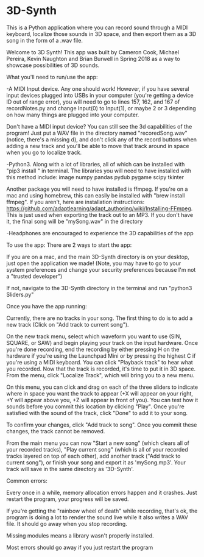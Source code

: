 # 3D-Synth
This is a Python application where you can record sound through a MIDI keyboard, localize those sounds in 3D space, and then export them as a 3D song in the form of a .wav file.

Welcome to 3D Synth! This app was built by Cameron Cook, Michael Pereira, Kevin
Naughton and Brian Burwell in Spring 2018 as a way to showcase possibilities of
3D sounds.

What you'll need to run/use the app:

-A MIDI Input device. Any one should work! However, if you have several input
devices plugged into USBs in your computer (you're getting a device ID out of
range error), you will need to go to lines 157, 162, and 167 of recordNotes.py
and change Input(0) to Input(1), or maybe 2 or 3 depending on how many things
are plugged into your computer.

Don't have a MIDI input device? You can still see the 3d capabilities of the
program! Just put a WAV file in the directory named "recoredSong.wav" (notice,
there's a missing d), and don't click any of the record buttons when adding a
new track and you'll be able to move that track around in space when you go to
localize track.

-Python3. Along with a lot of libraries, all of which can be installed with
"pip3 install <library name>" in terminal. The libraries you will need to have
installed with this method include:
image
numpy
pandas
pydub
pygame
scipy
tkinter

Another package you will need to have installed is ffmpeg. If you're on a mac
and using homebrew, this can easily be installed with "brew install ffmpeg".
If you aren't, here are installation instructions:
https://github.com/adaptlearning/adapt_authoring/wiki/Installing-FFmpeg.
This is just used when exporting the track out to an MP3. If you don't have it,
the final song will be "mySong.wav" in the directory

-Headphones are encouraged to experience the 3D capabilities of the app

To use the app:
There are 2 ways to start the app:

If you are on a mac, and the main 3D-Synth directory is on your desktop, just
open the application we made! (Note, you may have to go to your system
preferences and change your security preferences because I'm not a "trusted
developer")

If not, navigate to the 3D-Synth directory in the terminal and run "python3
Sliders.py"

Once you have the app running:

Currently, there are no tracks in your song. The first thing to do is to add a new track (Click on "Add track to current song").

On the new track menu, select which waveform you want to use (SIN, SQUARE, or SAW) and begin playing your track on the input hardware. Once you're done recording, end the recording by either pressing H on the hardware if you're using the Launchpad Mini or by pressing the highest C if you're using a MIDI keyboard. You can click "Playback track" to hear what you recorded. Now that the track is recorded, it's time to put it in 3D space. From the menu, click "Localize Track", which will bring you to a new menu.

On this menu, you can click and drag on each of the three sliders to indicate where in space you want the track to appear (+X will appear on your right, +Y will appear above you, +Z will appear in front of you). You can test how it sounds before you commit this location by clicking "Play". Once you're satisfied with the sound of the track, click "Done" to add it to your song.

To confirm your changes, click "Add track to song". Once you commit these changes, the track cannot be removed.

From the main menu you can now "Start a new song" (which clears all of your recorded tracks), "Play current song" (which is all of your recorded tracks layered on top of each other), add another track ("Add track to current song"), or finish your song and export it as 'mySong.mp3'. Your track will save in the same directory as '3D-Synth'.



Common errors:

Every once in a while, memory allocation errors happen and it crashes. Just
restart the program, your progress will be saved.

If you're getting the "rainbow wheel of death" while recording, that's ok, the
program is doing a lot to render the sound live while it also writes a WAV file.
It should go away when you stop recording.

Missing modules means a library wasn't properly installed.

Most errors should go away if you just restart the program
